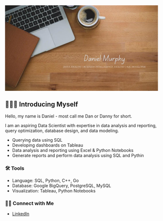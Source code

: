 ![Personal LinkedIn Banner](Personal-Banner.png)

## 🙋🏻‍♂️ Introducing Myself

Hello, my name is Daniel - most call me Dan or Danny for short.

I am an aspiring Data Scientist with expertise in data analysis and reporting, query optimization, database design, and data modeling.

- Querying data using SQL
- Developing dashboards on Tableau
- Data analysis and reporting using Excel & Python Notebooks
- Generate reports and perform data analysis using SQL and Pythin

### 🛠️ Tools

- Language: SQL, Python, C++, Go
- Database: Google BigQuery, PostgreSQL, MySQL
- Visualization: Tableau, Python Notebooks

### 👋🏻 Connect with Me

- [LinkedIn](https://www.linkedin.com/in/devbydan/)